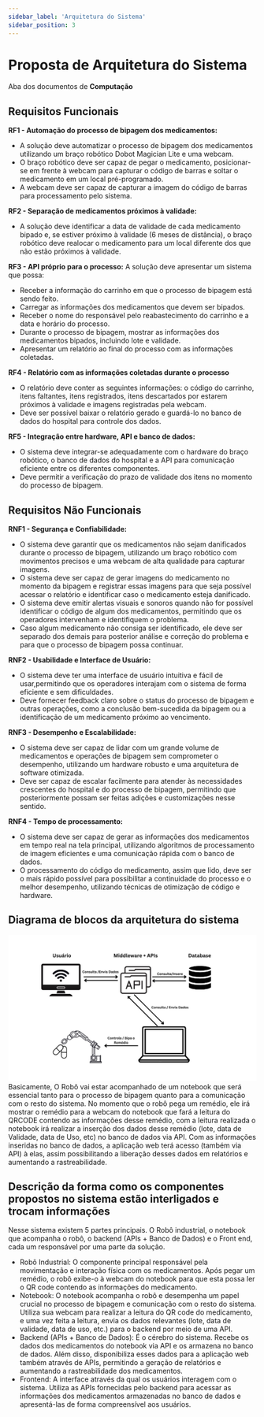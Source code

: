 ```yaml
---
sidebar_label: 'Arquitetura do Sistema'
sidebar_position: 3
---
```


# Proposta de Arquitetura do Sistema

Aba dos documentos de **Computação**
<!-- Escreva embaixo de cada título com '##' -->

## Requisitos Funcionais
**RF1 - Automação do processo de bipagem dos medicamentos:**
- A solução deve automatizar o processo de bipagem dos medicamentos utilizando um braço robótico Dobot Magician Lite e uma webcam.
- O braço robótico deve ser capaz de pegar o medicamento, posicionar-se em frente à webcam para capturar o código de barras e soltar o medicamento em um local pré-programado.
- A webcam deve ser capaz de capturar a imagem do código de barras para processamento pelo sistema.

**RF2 - Separação de medicamentos próximos à validade:**
- A solução deve identificar a data de validade de cada medicamento bipado e, se estiver próximo à validade (6 meses de distância), o braço robótico deve realocar o medicamento para um local diferente dos que não estão próximos à validade.

**RF3 - API próprio para o processo:**
A solução deve apresentar um sistema que possa:
  - Receber a informação do carrinho em que o processo de bipagem está sendo feito.
  - Carregar as informações dos medicamentos que devem ser bipados.
  - Receber o nome do responsável pelo reabastecimento do carrinho e a data e horário do processo.
  - Durante o processo de bipagem, mostrar as informações dos medicamentos bipados, incluindo lote e validade.
  - Apresentar um relatório ao final do processo com as informações coletadas.

**RF4 - Relatório com as informações coletadas durante o processo**
- O relatório deve conter as seguintes informações: o código do carrinho, itens faltantes, itens registrados, itens descartados por estarem próximos à validade e imagens registradas pela webcam.
- Deve ser possível baixar o relatório gerado e guardá-lo no banco de dados do hospital para controle dos dados.

**RF5 - Integração entre hardware, API e banco de dados:**
- O sistema deve integrar-se adequadamente com o hardware do braço robótico, o banco de dados do hospital e a API para comunicação eficiente entre os diferentes componentes.
- Deve permitir a verificação do prazo de validade dos itens no momento do processo de bipagem.

## Requisitos Não Funcionais

**RNF1 - Segurança e Confiabilidade:**
- O sistema deve garantir que os medicamentos não sejam danificados durante o processo de bipagem, utilizando um braço robótico com movimentos precisos e uma webcam de alta qualidade para capturar imagens.
- O sistema deve ser capaz de gerar imagens do medicamento no momento da bipagem e registrar essas imagens para que seja possível acessar o relatório e identificar caso o medicamento esteja danificado.
- O sistema deve emitir alertas visuais e sonoros quando não for possível identificar o código de algum dos medicamentos, permitindo que os operadores intervenham e identifiquem o problema.
- Caso algum medicamento não consiga ser identificado, ele deve ser separado dos demais para posterior análise e correção do problema e para que o processo de bipagem possa continuar.

**RNF2 - Usabilidade e Interface de Usuário:**
- O sistema deve ter uma interface de usuário intuitiva e fácil de usar,permitindo que os operadores interajam com o sistema de forma eficiente e sem dificuldades.
- Deve fornecer feedback claro sobre o status do processo de bipagem e outras operações, como a conclusão bem-sucedida da bipagem ou a identificação de um medicamento próximo ao vencimento.

**RNF3 - Desempenho e Escalabilidade:**
- O sistema deve ser capaz de lidar com um grande volume de medicamentos e operações de bipagem sem comprometer o desempenho, utilizando um hardware robusto e uma arquitetura de software otimizada.
- Deve ser capaz de escalar facilmente para atender às necessidades crescentes do hospital e do processo de bipagem, permitindo que posteriormente possam ser feitas adições e customizações nesse sentido.

**RNF4 - Tempo de processamento:**
- O sistema deve ser capaz de gerar as informações dos medicamentos em tempo real na tela principal, utilizando algoritmos de processamento de imagem eficientes e uma comunicação rápida com o banco de dados.
- O processamento do código do medicamento, assim que lido, deve ser o mais rápido possível para possibilitar a continuidade do processo e o melhor desempenho, utilizando técnicas de otimização de código e hardware.

## Diagrama de blocos da arquitetura do sistema
![Diagrama de Blocos](./diagrama_de_blocos.jpg)
Basicamente, O Robô vai estar acompanhado de um notebook que será essencial tanto para o processo de bipagem quanto para a comunicação com o resto do sistema. No momento que o robô pega um remédio, ele irá mostrar o remédio para a webcam do notebook que fará a leitura do QRCODE contendo as informações desse remédio, com a leitura realizada o notebook irá realizar a inserção dos dados desse remédio (lote, data de Validade, data de Uso, etc) no banco de dados via API. Com as informações inseridas no banco de dados, a aplicação web terá acesso (também via API) à elas, assim possibilitando a liberação desses dados em relatórios e aumentando a rastreabilidade.
## Descrição da forma como os componentes propostos no sistema estão interligados e trocam informações
Nesse sistema existem 5 partes principais. O Robô industrial, o notebook que acompanha o robô, o backend (APIs + Banco de Dados) e o Front end, cada um responsável por uma parte da solução.
- Robô Industrial: O componente principal responsável pela movimentação e interação física com os medicamentos. Após pegar um remédio, o robô exibe-o à webcam do notebook para que esta possa ler o QR code contendo as informações do medicamento.
- Notebook: O notebook acompanha o robô e desempenha um papel crucial no processo de bipagem e comunicação com o resto do sistema. Utiliza sua webcam para realizar a leitura do QR code do medicamento, e uma vez feita a leitura, envia os dados relevantes (lote, data de validade, data de uso, etc.) para o backend por meio de uma API.
- Backend (APIs + Banco de Dados): É o cérebro do sistema. Recebe os dados dos medicamentos do notebook via API e os armazena no banco de dados. Além disso, disponibiliza esses dados para a aplicação web também através de APIs, permitindo a geração de relatórios e aumentando a rastreabilidade dos medicamentos.
- Frontend: A interface através da qual os usuários interagem com o sistema. Utiliza as APIs fornecidas pelo backend para acessar as informações dos medicamentos armazenadas no banco de dados e apresentá-las de forma compreensível aos usuários.


